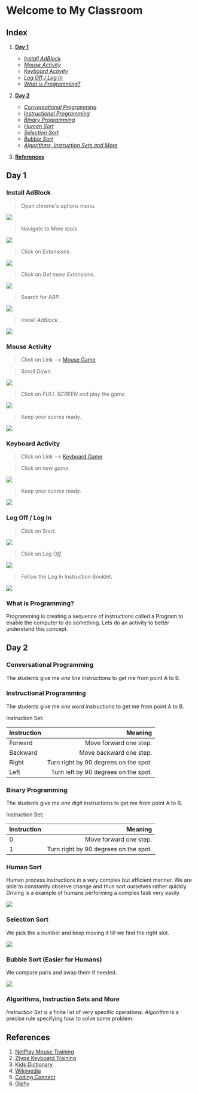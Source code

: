 # Welcome to My Classroom

## Index

1. [**Day 1**](https://anirudhpal.github.io/PALS_CS_2018/Anirudh_Classroom#day-1)

    * [*Install AdBlock*](https://anirudhpal.github.io/PALS_CS_2018/Anirudh_Classroom#install-adblock)
    * [*Mouse Activity*](https://anirudhpal.github.io/PALS_CS_2018/Anirudh_Classroom#mouse-activity)
    * [*Keyboard Activity*](https://anirudhpal.github.io/PALS_CS_2018/Anirudh_Classroom#keyboard-activity)
    * [*Log Off / Log In*](https://anirudhpal.github.io/PALS_CS_2018/Anirudh_Classroom#log-off--log-in)
    * [*What is Programming?*](https://anirudhpal.github.io/PALS_CS_2018/Anirudh_Classroom#what-is-programming)
    
2. [**Day 2**](https://anirudhpal.github.io/PALS_CS_2018/Anirudh_Classroom#day-2)

    * [*Conversational Programming*](https://anirudhpal.github.io/PALS_CS_2018/Anirudh_Classroom#conversational-programming)
    * [*Instructional Programming*](https://anirudhpal.github.io/PALS_CS_2018/Anirudh_Classroom#instructional-programming)
    * [*Binary Programming*](https://anirudhpal.github.io/PALS_CS_2018/Anirudh_Classroom#binary-programming)
    * [*Human Sort*](https://anirudhpal.github.io/PALS_CS_2018/Anirudh_Classroom#human-sort)
    * [*Selection Sort*](https://anirudhpal.github.io/PALS_CS_2018/Anirudh_Classroom#selection-sort)
    * [*Bubble Sort*](https://anirudhpal.github.io/PALS_CS_2018/Anirudh_Classroom#bubble-sort)
    * [*Algorithms, Instruction Sets and More*](https://anirudhpal.github.io/PALS_CS_2018/Anirudh_Classroom#algorithms-instruction-sets-and-more)

3. [**References**](https://anirudhpal.github.io/PALS_CS_2018/Anirudh_Classroom#references)

## Day 1

### Install AdBlock

> Open chrome's options menu.

![](https://github.com/AnirudhPal/PALS_CS_2018/blob/master/assets/AdBlock_OpenChrome.gif?raw=true)

> Navigate to *More tools*.

![](https://github.com/AnirudhPal/PALS_CS_2018/blob/master/assets/AdBlock_MoreTools.gif?raw=true)

> Click on *Extensions*.

![](https://github.com/AnirudhPal/PALS_CS_2018/blob/master/assets/AdBlock_Extenstions.gif?raw=true)

> Click on *Get more Extensions*.

![](https://github.com/AnirudhPal/PALS_CS_2018/blob/master/assets/AdBlock_GetMore.gif?raw=true)

> Search for *ABP*.

![](https://github.com/AnirudhPal/PALS_CS_2018/blob/master/assets/AdBlock_Search.gif?raw=true)

> Install *AdBlock*.

![](https://github.com/AnirudhPal/PALS_CS_2018/blob/master/assets/AdBlock_Install.gif?raw=true)

### Mouse Activity

> Click on Link --> [Mouse Game](https://www.netplay.life/)

> Scroll Down

![](https://github.com/AnirudhPal/PALS_CS_2018/blob/master/assets/NetPlay_Scrool.PNG?raw=true)

> Click on *FULL SCREEN* and play the game.

![](https://github.com/AnirudhPal/PALS_CS_2018/blob/master/assets/NetPlay_Full.PNG?raw=true)

> Keep your scores ready.

![](https://github.com/AnirudhPal/PALS_CS_2018/blob/master/assets/NetPlay_Score.PNG?raw=true)

### Keyboard Activity

> Click on Link --> [Keyboard Game](http://zty.pe/)

> Click on *new game*.

![](https://github.com/AnirudhPal/PALS_CS_2018/blob/master/assets/ZType_New.png?raw=true)

> Keep your scores ready.

![](https://github.com/AnirudhPal/PALS_CS_2018/blob/master/assets/ZType_Score.png?raw=true)

### Log Off / Log In

> Click on Start.

![](https://github.com/AnirudhPal/PALS_CS_2018/blob/master/assets/LogOff_Start.gif?raw=true)

> Click on *Log Off*.

![](https://github.com/AnirudhPal/PALS_CS_2018/blob/master/assets/LogOff_Off.gif?raw=true)

> Follow the Log In Instruction Booklet.

![](https://github.com/AnirudhPal/PALS_CS_2018/blob/master/assets/Card.PNG?raw=true)

### What is Programming?

Programming is creating a sequence of instructions called a Program to enable the computer to do something. Lets do an activity to better understand this concept.

## Day 2

### Conversational Programming

The students give me *one line* instructions to get me from point A to B.

### Instructional Programming

The students give me *one word* instructions to get me from point A to B.

Instruction Set:

Instruction|Meaning
:-|-:
Forward| Move forward one step.
Backward| Move backward one step.
Right| Turn right by 90 degrees on the spot.
Left| Turn left by 90 degrees on the spot.

### Binary Programming

The students give me *one digit* instructions to get me from point A to B.

Instruction Set:

Instruction|Meaning
:-|-:
0| Move forward one step.
1| Turn right by 90 degrees on the spot.

### Human Sort

Human process instructions in a very complex but efficient manner. We are able to constantly observe change and thus sort ourselves rather quickly. Driving is a example of humans performing a complex task very easily.

![](https://github.com/AnirudhPal/PALS_CS_2018/blob/master/assets/Driving.gif?raw=true)

### Selection Sort

We pick the a number and keep moving it till we find the right slot.

![](https://github.com/AnirudhPal/PALS_CS_2018/blob/master/assets/Selection_Sort.gif?raw=true)

### Bubble Sort (Easier for Humans)

We compare pairs and swap them if needed.

![](https://github.com/AnirudhPal/PALS_CS_2018/blob/master/assets/Bubble_Sort.gif?raw=true)

### Algorithms, Instruction Sets and More

*Instruction Set* is a finite list of very specific operations. *Algorithm* is a precise rule specifying how to solve some problem.

## References

1. [NetPlay Mouse Training](https://www.netplay.life/)
2. [Ztype Keyboard Training](http://zty.pe/)
3. [Kids Dictionary](http://dictionary.kids.net.au/)
4. [Wikimedia](https://commons.wikimedia.org/)
5. [Coding Connect](https://www.codingconnect.net/)
6. [Giphy](https://giphy.com/)
